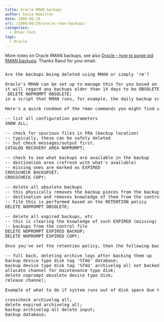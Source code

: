 ```yaml
---
title: Oracle RMAN backups
author: Sonia Hamilton
date: 2009-06-29
url: /2009/06/29/oracle-rman-backups/
categories:
  - Other-Tech
tags:
  - Oracle
---
```

More notes on Oracle RMAN backups, see also [Oracle – how to purge old RMAN backups][1]. Thanks Raoul for your email.

<!--more-->

<pre><pre>Are the backups being deleted using RMAN or simply 'rm'?

Oracle's RMAN can be set up to manage this for you based on RETENTION POLICY.  Eg, set retention policy to recovery window of 14 days and
it will regard any backups older than 14 days to be OBSOLETE. Obsolete backups can be removed regularly using this:
 DELETE NOPROMPT OBSOLETE;
in a script that RMAN runs, for example, the daily backup script.

Here's a quick rundown of the rman commands you might find useful:

-- list all configuration parameters
SHOW ALL;

-- check for spurious files in FRA (backup location)
-- typically, these can be safely deleted
-- but check messages/output first.
CATALOG RECOVERY AREA NOPROMPT;

-- check to see what backups are available in the backup
-- destination area (refresh with what's available)
-- missing ones are marked as EXPIRED
CROSSCHECK BACKUPSET;
CROSSCHECK COPY;

-- delete all obsolete backups
-- this physically removes the backup pieces from the backup
-- destination and removes knowledge of them from the control
-- file this is performed based on the RETENTION policy
DELETE NOPROMPT OBSOLETE;

-- delete all expired backups, etc
-- this is clearing the knowledge of such EXPIRED (missing)
-- backups from the control file
DELETE NOPROMPT EXPIRED BACKUP;
DELETE NOPROMPT EXPIRED COPY;

Once you've set the retention policy, then the following backup script (or one like it) will remove old backups automatically.

-- full back, deleting archive logs after backing them up
backup device type disk tag '%TAG' database;
backup device type disk tag '%TAG' archivelog all not backed up delete all input;
allocate channel for maintenance type disk;
delete noprompt obsolete device type disk;
release channel;

Example of what to do if system runs out of disk space due to archive logs:

crosscheck archivelog all;
delete expired archivelog all;
backup archivelog all delete input;
backup database;</pre>

 [1]: http://blog2.snowfrog.net/2008/12/18/oracle-how-to-purge-old-rman-backups/
